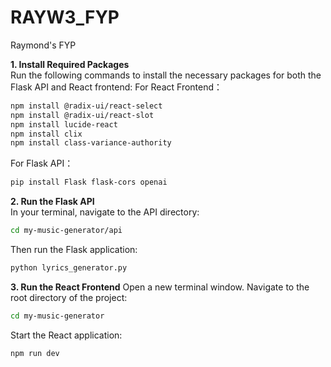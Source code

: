 # RAYW3_FYP
Raymond's FYP

**1. Install Required Packages**<br>
Run the following commands to install the necessary packages for both the Flask API and React frontend:
For React Frontend：
```bash
npm install @radix-ui/react-select
npm install @radix-ui/react-slot
npm install lucide-react
npm install clix
npm install class-variance-authority
```
For Flask API：
```bash
pip install Flask flask-cors openai
```


**2. Run the Flask API**<br>
In your terminal, navigate to the API directory:
```bash
cd my-music-generator/api
```
Then run the Flask application:
```bash
python lyrics_generator.py
```

**3. Run the React Frontend**
Open a new terminal window. Navigate to the root directory of the project:
```bash
cd my-music-generator
```
Start the React application:
```bash
npm run dev
```